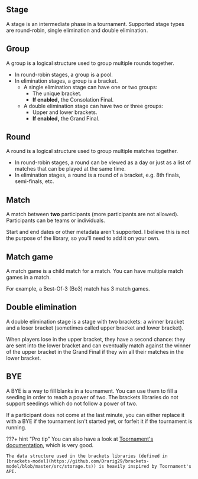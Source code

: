 ## Stage

A stage is an intermediate phase in a tournament. Supported stage types are round-robin, single elimination and double elimination.

## Group

A group is a logical structure used to group multiple rounds together.

- In round-robin stages, a group is a pool.
- In elimination stages, a group is a bracket.
    - A single elimination stage can have one or two groups:
        - The unique bracket.
        - **If enabled,** the Consolation Final.
    - A double elimination stage can have two or three groups:
        - Upper and lower brackets.
        - **If enabled,** the Grand Final.

## Round

A round is a logical structure used to group multiple matches together.

- In round-robin stages, a round can be viewed as a day or just as a list of matches that can be played at the same time.
- In elimination stages, a round is a round of a bracket, e.g. 8th finals, semi-finals, etc.

## Match

A match between **two** participants (more participants are not allowed). Participants can be teams or individuals.

Start and end dates or other metadata aren't supported. I believe this is not the purpose of the library, so you'll need to add it on your own.

## Match game

A match game is a child match for a match. You can have multiple match games in a match.

For example, a Best-Of-3 (Bo3) match has 3 match games.

## Double elimination

A double elimination stage is a stage with two brackets: a winner bracket and a loser bracket (sometimes called upper bracket and lower bracket).

When players lose in the upper bracket, they have a second chance: they are sent into the lower bracket and can eventually match against the winner of the upper bracket in the Grand Final if they win all their matches in the lower bracket.

## BYE

A BYE is a way to fill blanks in a tournament. You can use them to fill a seeding in order to reach a power of two.
The brackets libraries do not support seedings which do not follow a power of two.

If a participant does not come at the last minute, you can either replace it with a BYE if the tournament isn't started yet, or forfeit it if the tournament is running.

???+ hint "Pro tip"
    You can also have a look at [Toornament's documentation](https://help.toornament.com/starter/core-concepts-glossary), which is very good.
    
    The data structure used in the brackets libraries (defined in [brackets-model](https://github.com/Drarig29/brackets-model/blob/master/src/storage.ts)) is heavily inspired by Toornament's API.
